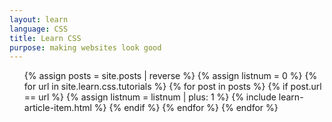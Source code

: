 ```yaml
---
layout: learn
language: CSS
title: Learn CSS
purpose: making websites look good
---
```

<!-- I've written many tutorials on CSS. As I want to make them easy to learn from, I've complied a list of which posts to check out in what order if you want to learn CSS. If you want to know more about Code The Web, check out the [welcome post][welcome].
 -->
<!-- > ### Want to get new posts in your inbox? [Sign up to my newsletter][newsletter].
> I've worked hard on these tutorials and as of now do not make any money on them, so I'd really appreciate if you signed up ;)
{:class="newsletter"} -->
<!-- 
# Prerequisites
These are optional but recommended. In tutorials, I might build on what's covered here. I'd also recommed the set-up tutorial so you are writing and running your code in the same way as I am. Or, you can just **[skip to the tutorials](#tutorials)**.
## How to learn a programming language
[How to learn web development][p1]

## Background knowledge
[How the internet works][p2]

## Set-up
[Practice web development on your computer][p3]

# Tutorials
I make a new tutorial at least once a week. Over time, this list will grow. Once you have finished learning CSS, you can move on to [JavaScript][js]. -->

<ol class="learn-post-cards article-list">
{% assign posts = site.posts | reverse %}
{% assign listnum = 0 %}
{% for url in site.learn.css.tutorials %}
{% for post in posts %}
{% if post.url == url %}
{% assign listnum = listnum | plus: 1 %}
{% include learn-article-item.html %}
{% endif %}
{% endfor %}
{% endfor %}
</ol>
<!-- 
# Other resources you may find useful
These are just other articles I have written about stuff that isn't programming, but will help you along your web development journey.

<ul class="learn-post-cards">
{% assign posts = site.posts | reverse %}
{% for post in posts %}
{% if site.learn.css.other contains post.url %}
<li>
    <a href="{{post.url}}" class="learn-post-card">
        <h2>{{post.title}}</h2>
        <img src="/assets/img/loading.svg" data-src="{% if jekyll.environment == "production" %}https://cdn.statically.io/img/{% endif %}{{ site.urlhost }}{{ post.image }}?w=700" alt="{{ post.title }} - {{ site.title }}">
    </a>
</li>
{% endif %}
{% endfor %}
</ul> -->
<span class="invisible-text">   ‍   </span>

[newsletter]: {{site.newsletter}}

[welcome]: /2017/09/29/welcome/
[p1]: /2017/10/04/how-to-learn-web-development/
[p2]: /2017/10/05/how-the-internet-works/
[p3]: /2017/10/06/web-development-on-your-computer/

[r-devchat]: /2017/11/24/devchat/
[r-steps-to-creating-a-website]: /2017/12/10/steps-to-creating-a-website/
[r-reference-sites]: /2017/12/16/web-development-reference-sites/

[js]: /learn/javascript

[newsletter]: {{site.newsletter}}